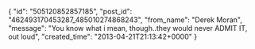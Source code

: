  {
   "id": "505120852857185",
   "post_id": "462493170453287_485010274868243",
   "from_name": "Derek Moran",
   "message": "You know what i mean, though..they would never ADMIT IT, out loud",
   "created_time": "2013-04-21T21:13:42+0000"
 }
